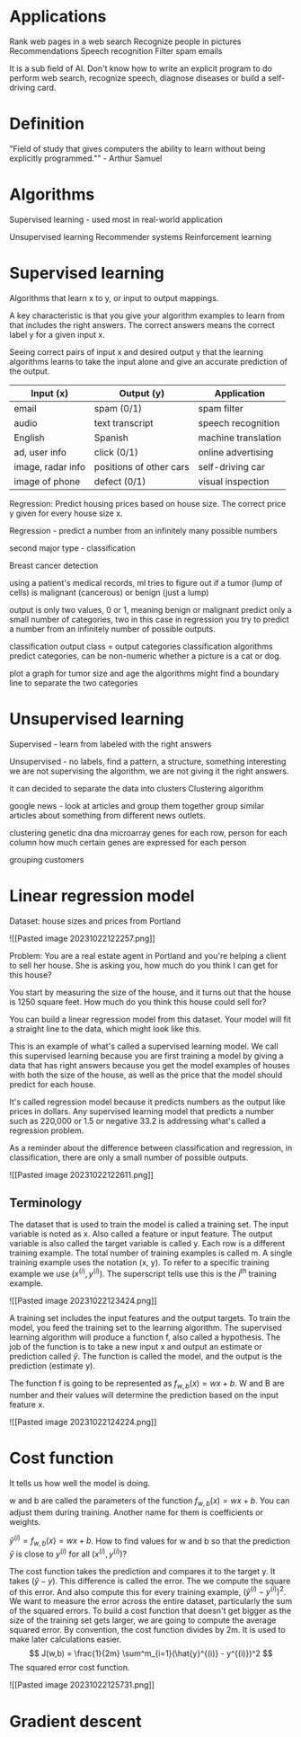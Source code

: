 
# Applications

Rank web pages in a web search
Recognize people in pictures
Recommendations
Speech recognition 
Filter spam emails


It is a sub field of AI.
Don't know how to write an explicit program to do perform web search, recognize speech, diagnose diseases or build a self-driving card.


# Definition

"Field of study that gives computers the ability to learn without being explicitly programmed."" - Arthur Samuel

# Algorithms

Supervised learning - used most in real-world application

Unsupervised learning
Recommender systems
Reinforcement learning

# Supervised learning

Algorithms that learn x to y, or input to output mappings.

A key characteristic is that you give your algorithm examples to learn from that includes the right answers.
The correct answers means the correct label y for a given input x.

Seeing correct pairs of input x and desired output y that the learning algorithms learns to take the input alone and give an accurate prediction of the output.


| Input (x) | Output (y) | Application|
|-----------|------------|------------|
|email | spam (0/1)| spam filter|
|audio | text transcript | speech recognition|
|English | Spanish | machine translation|
|ad, user info| click (0/1) | online advertising|
|image, radar info| positions of other cars| self-driving car|
|image of phone| defect (0/1)| visual inspection|


Regression: Predict housing prices based on house size.
The correct price y given for every house size x.

Regression - predict a number from an infinitely many possible numbers

second major type - classification

Breast cancer detection

using a patient's medical records, ml tries to figure out if a tumor (lump of cells) is malignant (cancerous) or benign (just a lump) 

output is only two values, 0 or 1, meaning benign or malignant
predict only a small number of categories, two in this case
in regression you try to predict a number from an infinitely number of possible outputs.

classification
output class = output categories
classification algorithms predict categories, can be non-numeric
whether a picture is a cat or dog.

plot a graph for tumor size and age
the algorithms might find a boundary line to separate the two categories

# Unsupervised learning


Supervised - learn from labeled with the right answers

Unsupervised - no labels,
find a pattern, a structure, something interesting
we are not supervising the algorithm, we are not giving it the right answers.

it can decided to separate the data into clusters
Clustering algorithm

google news - look at articles and group them together
group similar articles about something from different news outlets.


clustering genetic dna
dna microarray
genes for each row, person for each column
how much certain genes are expressed for each person


grouping customers

# Linear regression model

Dataset: house sizes and prices from Portland

![[Pasted image 20231022122257.png]]

Problem: You are a real estate agent in Portland and you're helping a client to sell her house. She is asking you, how much do you think I can get for this house?

You start by measuring the size of the house, and it turns out that the house is 1250 square feet.
How much do you think this house could sell for?

You can build a linear regression model from this dataset. Your model will fit a straight line to the data, which might look like this.

This is an example of what's called a supervised learning model. We call this supervised learning because you are first training a model by giving a data that has right answers because you get the model examples of houses with both the size of the house, as well as the price that the model should predict for each house.

It's called regression model because it predicts numbers as the output like prices in dollars. Any supervised learning model that predicts a number such as 220,000 or 1.5 or negative 33.2 is addressing what's called a regression problem.

As a reminder about the difference between classification and regression, in classification, there are only a small number of possible outputs.

![[Pasted image 20231022122611.png]]

## Terminology

The dataset that is used to train the model is called a training set.
The input variable is noted as x. Also called a feature or input feature.
The output variable is also called the target variable is called y.
Each row is a different training example.
The total number of training examples is called m.
A single training example uses the notation (x, y).
To refer to a specific training example we use $(x^{(i)}, y^{(i)})$. 
The superscript tells use this is the $i^{th}$ training example.

![[Pasted image 20231022123424.png]]


A training set includes the input features and the output targets.
To train the model, you feed the training set to the learning algorithm. 
The supervised learning algorithm will produce a function f, also called a hypothesis.
The job of the function is to take a new input x and output an estimate or prediction called $\hat{y}$.
The function is called the model, and the output is the prediction (estimate y).

The function f is going to be represented as $f_{w,b}(x) = wx + b$. W and B are number and their values will determine the prediction based on the input feature x.

![[Pasted image 20231022124224.png]]

# Cost function

It tells us how well the model is doing.

w and b are called the parameters of the function $f_{w,b}(x) = wx + b$.
You can adjust them during training. Another name for them is coefficients or weights.

$\hat{y}^{(i)} = f_{w,b}(x) = wx + b$.
How to find values for w and b so that the prediction $\hat{y}$ is close to $y^{(i)}$ for all $(x^{(i)}, y^{(i)})$?

The cost function takes the prediction and compares it to the target y.
It takes $(\hat{y} - y)$. This difference is called the error.
The we compute the square of this error.
And also compute this for every training example, $(\hat{y}^{(i)} - y^{(i)})^2$.
We want to measure the error across the entire dataset, particularly the sum of the squared errors.
To build a cost function that doesn't get bigger as the size of the training set gets larger, we are going to compute the average squared error.
By convention, the cost function divides by 2m. It is used to make later calculations easier.
$$
J(w,b) = \frac{1}{2m} \sum^m_{i=1}(\hat{y}^{(i)} - y^{(i)})^2
$$
The squared error cost function.

![[Pasted image 20231022125731.png]]

# Gradient descent